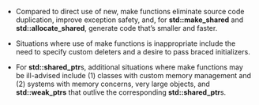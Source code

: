 - Compared to direct use of new, make functions eliminate source code duplication, improve exception safety, and, for **std::make_shared** and **std::allocate_shared**, generate code that’s smaller and faster.

- Situations where use of make functions is inappropriate include the need to specify custom deleters and a desire to pass braced initializers.

- For **std::shared_ptr**s, additional situations where make functions may be ill-advised include 
	(1) classes with custom memory management and
	(2) systems with memory concerns, very large objects, and **std::weak_ptrs** that outlive the corresponding **std::shared_ptr**s.
